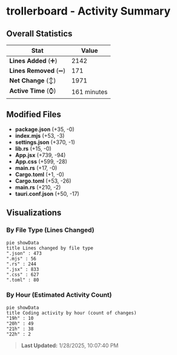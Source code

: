 # trollerboard - Activity Summary 

## Overall Statistics

| Stat                   | Value                                                             |
| ---------------------- | ----------------------------------------------------------------- |
| **Lines Added** (➕)   | 2142                                          |
| **Lines Removed** (➖) | 171                                        |
| **Net Change** (↕)    | 1971                |
| **Active Time** (⌚)   | 161 minutes |


## Modified Files
- **package.json** (+35, -0)
- **index.mjs** (+53, -3)
- **settings.json** (+370, -1)
- **lib.rs** (+15, -0)
- **App.jsx** (+739, -94)
- **App.css** (+599, -28)
- **main.rs** (+17, -0)
- **Cargo.toml** (+1, -0)
- **Cargo.toml** (+53, -26)
- **main.rs** (+210, -2)
- **tauri.conf.json** (+50, -17)

## Visualizations

### By File Type (Lines Changed)

```mermaid
pie showData
title Lines changed by file type
".json" : 473
".mjs" : 56
".rs" : 244
".jsx" : 833
".css" : 627
".toml" : 80
```

### By Hour (Estimated Activity Count)

```mermaid
pie showData
title Coding activity by hour (count of changes)
"19h" : 10
"20h" : 49
"21h" : 38
"22h" : 2
```


> **Last Updated:** 1/28/2025, 10:07:40 PM